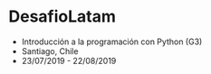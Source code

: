 # DesafioLatam
* Introducción a la programación con Python (G3)
* Santiago, Chile
* 23/07/2019 - 22/08/2019
